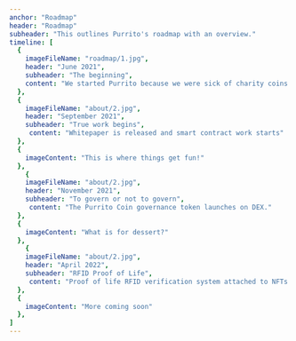 ```yaml
---
anchor: "Roadmap"
header: "Roadmap"
subheader: "This outlines Purrito's roadmap with an overview."
timeline: [
  {
    imageFileName: "roadmap/1.jpg",
    header: "June 2021",
    subheader: "The beginning",
    content: "We started Purrito because we were sick of charity coins that weren't even trying. We saw Cardano as the perfect network to begin our journey to change how a decentralized charity functions."
  },
  {
    imageFileName: "about/2.jpg",
    header: "September 2021",
    subheader: "True work begins",
     content: "Whitepaper is released and smart contract work starts"
  },
  {
    imageContent: "This is where things get fun!"
  },
    {
    imageFileName: "about/2.jpg",
    header: "November 2021",
    subheader: "To govern or not to govern",
     content: "The Purrito Coin governance token launches on DEX."
  },
  {
    imageContent: "What is for dessert?"
  },
    {
    imageFileName: "about/2.jpg",
    header: "April 2022",
    subheader: "RFID Proof of Life",
     content: "Proof of life RFID verification system attached to NFTs for on-chain data."
  },
  {
    imageContent: "More coming soon"
  },
]
---
```

